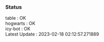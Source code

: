 ### Status


table : OK  
hogwarts : OK  
icy-bot : OK  
Latest Update : 2023-02-18 02:12:57.271889
